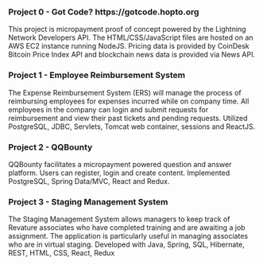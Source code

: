 <h3>Project 0 - Got Code? https://gotcode.hopto.org</h3>
This project is micropayment proof of concept powered by the Lightning Network Developers API. The HTML/CSS/JavaScript files are hosted on an AWS EC2 instance running NodeJS. Pricing data is provided by CoinDesk Bitcoin Price Index API and blockchain news data is provided via News API. 
<br>
<h3>Project 1 - Employee Reimbursement System</h3>
The Expense Reimbursement System (ERS) will manage the process of reimbursing employees for expenses incurred while on company time. All employees in the company can login and submit requests for reimbursement and view their past tickets and pending requests. Utilized PostgreSQL, JDBC, Servlets, Tomcat web container, sessions and ReactJS.
<br>
<h3>Project 2 - QQBounty</h3>
QQBounty facilitates a micropayment powered question and answer platform. Users can register, login and create content. Implemented PostgreSQL, Spring Data/MVC, React and Redux.
<br>
<h3>Project 3 - Staging Management System</h3>

The Staging Management System allows managers to keep track of Revature associates who have completed training and are awaiting a job assignment. The application is particularly useful in managing associates who are in virtual staging. Developed with Java, Spring, SQL, Hibernate, REST, HTML, CSS, React, Redux
